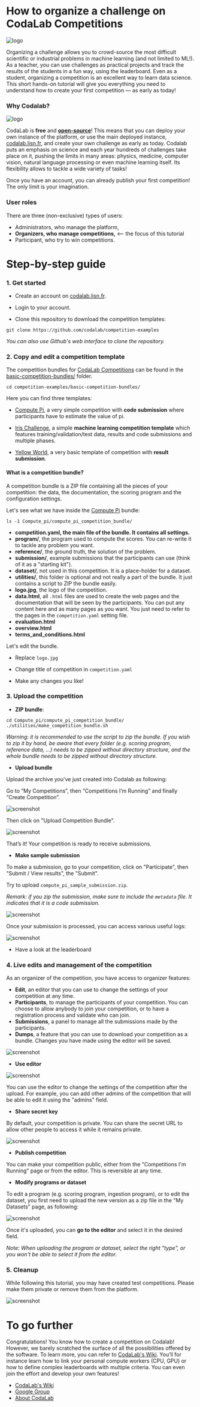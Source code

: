 # How to organize a challenge on CodaLab Competitions

![logo](tutorial_images/podium.png)

Organizing a challenge allows you to crowd-source the most difficult scientific or industrial problems in machine learning (and not limited to ML!).
As a teacher, you can use challenges as practical projects and track the results of the students in a fun way, using the leaderboard.
Even as a student, organizing a competition is an excellent way to learn data science.
This short hands-on tutorial will give you everything you need to understand how to create your first competition — as early as today!


### Why Codalab?

![logo](tutorial_images/codalab_logo.png)

CodaLab is **free** and **[open-source](https://github.com/codalab/codalab-competitions)**!
This means that you can deploy your own instance of the platform, or use the main deployed instance, [codalab.lisn.fr](https://codalab.lisn.fr/), and create your own challenge as early as today.
Codalab puts an emphasis on science and each year hundreds of challenges take place on it, pushing the limits in many areas: physics, medicine, computer vision, natural language processing or even machine learning itself. 
Its flexibility allows to tackle a wide variety of tasks!

Once you have an account, you can already publish your first competition! The only limit is your imagination.


### User roles

There are three (non-exclusive) types of users:

* Administrators, who manage the platform,
* **Organizers, who manage competitions,** <-- the focus of this tutorial
* Participant, who try to win competitions.



# Step-by-step guide


### 1. Get started

* Create an account on [codalab.lisn.fr](https://codalab.lisn.fr/).

* Login to your account.

* Clone this repository to download the competition templates:

```
git clone https://github.com/codalab/competition-examples
```

_You can also use Github's web interface to clone the repository._


### 2. Copy and edit a competition template

The competition bundles for [CodaLab Competitions](https://github.com/codalab/codalab-competitions) can be found in the [basic-competition-bundles/](basic-competition-bundles/) folder.

```
cd competition-examples/basic-competition-bundles/
```

Here you can find three templates:

* [Compute Pi](basic-competition-bundles/Compute_pi), a very simple competition with **code submission** where participants have to estimate the value of pi.

* [Iris Challenge](basic-competition-bundles/Iris), a simple **machine learning competition template** which features training/validation/test data, results and code submissions and multiple phases.

* [Yellow World](basic-competition-bundles/Yellow_world), a very basic template of competition with **result submission**.


#### What is a competition bundle?

A competition bundle is a ZIP file containing all the pieces of your competition: the data, the documentation, the scoring program and the configuration settings.

Let's see what we have inside the [Compute Pi](basic-competition-bundles/Compute_pi) bundle:

```
ls -1 Compute_pi/compute_pi_competition_bundle/
```

* **competition.yaml, the main file of the bundle. It contains all settings.**
* **program/**, the program used to compute the scores. You can re-write it to tackle any problem you want.
* **reference/**, the ground truth, the solution of the problem.
* **submission/**, example submissions that the participants can use (think of it as a "starting kit").
* **dataset/**, not used in this competition. It is a place-holder for a dataset.
* **utilities/**, this folder is optional and not really a part of the bundle. It just contains a script to ZIP the bundle easily.
* **logo.jpg**, the logo of the competition.
* **data.html**, all `.html` files are used to create the web pages and the documentation that will be seen by the participants. You can put any content here and as many pages as you want. You just need to refer to the pages in the `competition.yaml` setting file.
* **evaluation.html**
* **overview.html**
* **terms_and_conditions.html**


Let's edit the bundle.

* Replace `logo.jpg`

* Change title of competition in `competition.yaml`

* Make any changes you like!



### 3. Upload the competition

* **ZIP bundle**:

```
cd Compute_pi/compute_pi_competition_bundle/
./utilities/make_competition_bundle.sh
```

_Warning: it is recommended to use the script to zip the bundle. If you wish to zip it by hand, be aware that every folder (e.g. scoring program, reference data, ...) needs to be zipped without directory structure, and the whole bundle needs to be zipped without directory structure._


* **Upload bundle**

Upload the archive you've just created into Codalab as following:

Go to “My Competitions”, then “Competitions I’m Running” and finally “Create Competition”.

![screenshot](tutorial_images/upload_screenshot_1.png)

Then click on "Upload Competition Bundle".

![screenshot](tutorial_images/upload_screenshot_2.png)

That’s it! Your competition is ready to receive submissions.


* **Make sample submission**

To make a submission, go to your competition, click on "Participate", then "Submit / View results", the "Submit".

Try to upload `compute_pi_sample_submission.zip`.

_Remark: if you zip the submission, make sure to include the `metadata` file. It indicates that it is a code submission._

![screenshot](tutorial_images/submission_screenshot_1.png)

Once your submission is processed, you can access various useful logs:

![screenshot](tutorial_images/submission_screenshot_2.png)


* Have a look at the leaderboard



### 4. Live edits and management of the competition

As an organizer of the competition, you have access to organizer features:

* **Edit**, an editor that you can use to change the settings of your competition at any time.
* **Participants**, to manage the participants of your competition. You can choose to allow anybody to join your competition, or to have a registration process and validate who can join.
* **Submissions**, a panel to manage all the submissions made by the participants.
* **Dumps**, a feature that you can use to download your competition as a bundle. Changes you have made using the editor will be saved.


![screenshot](tutorial_images/admin_screenshot.png)



* **Use editor**

![screenshot](tutorial_images/editor_screenshot_1.png)

You can use the editor to change the settings of the competition after the upload.
For example, you can add other admins of the competition that will be able to edit it using the "admins" field.

* **Share secret key**

By default, your competition is private. You can share the secret URL to allow other people to access it while it remains private.

![screenshot](tutorial_images/secret_screenshot.png)


* **Publish competition**

You can make your competition public, either from the "Competitions I'm Running" page or from the editor. This is reversible at any time.


* **Modify programs or dataset**

To edit a program (e.g. scoring program, ingestion program), or to edit the dataset, you first need to upload the new version as a zip file in the "My Datasets" page, as following:

![screenshot](tutorial_images/datasets_screenshot.png)

Once it's uploaded, you can **go to the editor** and select it in the desired field.

_Note: When uploading the program or dataset, select the right "type", or you won't be able to select it from the editor._


### 5. Cleanup

While following this tutorial, you may have created test competitions.
Please make them private or remove them from the platform.

![screenshot](tutorial_images/cleanup_screenshot.png)


# To go further

Congratulations! You know how to create a competition on Codalab! However, we barely scratched the surface of all the possibilities offered by the software. To learn more, you can refer to [CodaLab's Wiki](https://github.com/codalab/codalab-competitions/wiki). You’ll for instance learn how to link your personal compute workers (CPU, GPU) or how to define complex leaderboards with multiple criteria. You can even join the effort and develop your own features!

* [CodaLab's Wiki](https://github.com/codalab/codalab-competitions/wiki)
* [Google Group](https://groups.google.com/forum/#!forum/codalab-competitions)
* [About CodaLab](https://codalab.lisn.upsaclay.fr/highlights)


